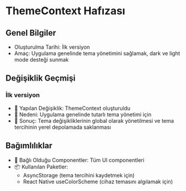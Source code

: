 # ThemeContext Hafızası

## Genel Bilgiler
- Oluşturulma Tarihi: İlk versiyon
- Amaç: Uygulama genelinde tema yönetimini sağlamak, dark ve light mode desteği sunmak

## Değişiklik Geçmişi
### İlk versiyon
- 🔄 Yapılan Değişiklik: ThemeContext oluşturuldu
- 📝 Nedeni: Uygulama genelinde tutarlı tema yönetimi için
- 🎯 Sonuç: Tema değişikliklerinin global olarak yönetilmesi ve tema tercihinin yerel depolamada saklanması

## Bağımlılıklar
- 🔗 Bağlı Olduğu Componentler: Tüm UI componentleri
- 📦 Kullanılan Paketler: 
  - AsyncStorage (tema tercihini kaydetmek için)
  - React Native useColorScheme (cihaz temasını algılamak için) 